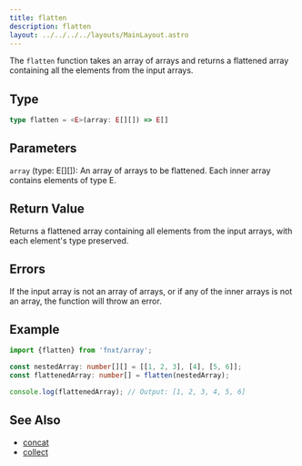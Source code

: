 ```yaml
---
title: flatten
description: flatten
layout: ../../../../layouts/MainLayout.astro
---
```



The `flatten` function takes an array of arrays and returns a flattened array containing all the elements from the input arrays.

## Type

```ts
type flatten = <E>(array: E[][]) => E[]
```

## Parameters

`array` (type: E[][]): An array of arrays to be flattened. Each inner array contains elements of type E.

## Return Value

Returns a flattened array containing all elements from the input arrays, with each element's type preserved.

## Errors

If the input array is not an array of arrays, or if any of the inner arrays is not an array, the function will throw an error.

## Example

```ts
import {flatten} from 'fnxt/array';

const nestedArray: number[][] = [[1, 2, 3], [4], [5, 6]];
const flattenedArray: number[] = flatten(nestedArray);

console.log(flattenedArray); // Output: [1, 2, 3, 4, 5, 6]

```

## See Also
- [concat](./concat)
- [collect](./collect)